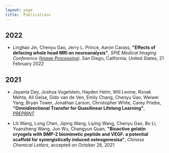 ```yaml
---
layout: page
title:  Publications
---
```


## 2022

- Linghao Jin, Chenyu Gao, Jerry L. Prince, Aaron Carass, 
**"Effects of defacing whole head MRI on neuroanalysis"**, 
*SPIE Medical Imaging Conference ([Image Processing](https://spie.org/MI22/conferencedetails/medical-image-processing?enableBackToBrowse=true))*,
San Diego, California, United States,
21 February 2022

## 2021
- Jayanta Dey, Joshua Vogelstein, Hayden Helm, Will Levine, Ronak Mehta, 
Ali Geisa, Gido van de Ven, Emily Chang, Chenyu Gao, 
Weiwei Yang, Bryan Tower, Jonathan Larson, Christopher White, Carey Priebe, 
**"Omnidirectional Transfer for Quasilinear Lifelong Learning"**, 
[*PREPRINT*](https://doi.org/10.21203/rs.3.rs-831408/v1)

- Lili Wang, Long Chen, Jiping Wang, Liying Wang, Chenyu Gao, Bo Li,
Yuanzheng Wang, Jun Wu, Changyun Quan,
**"Bioactive gelatin cryogels with BMP-2 biomimetic peptide and VEGF: 
a potential scaffold for synergistically induced osteogenesisa"**,
*Chinese Chemical Letters*,
accepted on October 26, 2021

